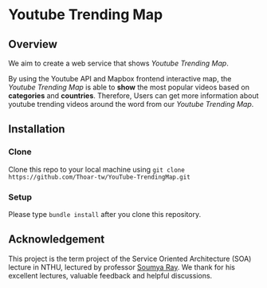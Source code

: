 # Youtube Trending Map

## Overview
We aim to create a web service that shows *Youtube Trending Map*.

By using the Youtube API and Mapbox frontend interactive map, the *Youtube Trending Map* is able to **show** the most popular videos based on **categories** and **countries**. Therefore, Users can get more information about youtube trending videos around the word from our *Youtube Trending Map*.

## Installation
### Clone
Clone this repo to your local machine using `git clone https://github.com/Thoar-tw/YouTube-TrendingMap.git`

### Setup
Please type `bundle install` after you clone this repository.

## Acknowledgement
This project is the term project of the Service Oriented Architecture (SOA) lecture in NTHU, lectured by professor [Soumya Ray](https://soumyaray.com/).
We thank for his excellent lectures, valuable feedback and helpful discussions.
